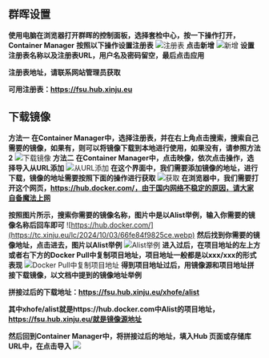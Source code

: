 ## 群晖设置
**使用电脑在浏览器打开群晖的控制面板，选择套检中心，按一下操作打开，Container Manager**
**按照以下操作设置注册表**
![注册表](https://tc.xinju.eu/lc/2024/10/02/66fc56872592d.webp)
**点击新增**
![新增](https://tc.xinju.eu/lc/2024/10/02/66fc587b4d991.webp)
**设置注册表名称以及注册表URL，用户名及密码留空，最后点击应用**

**注册表地址，请联系网站管理员获取**

**可用注册表：https://fsu.hub.xinju.eu**

## 下载镜像
**方法一**
**在Container Manager中，选择注册表，并在右上角点击搜索，搜索自己需要的镜像，如果有，则可以将镜像下载到本地进行使用，如果没有，请参照方法2**
![下载镜像](https://tc.xinju.eu/lc/2024/10/03/66fe81feca272.webp)
**方法二**
**在Container Manager中，点击映像，依次点击操作，选择导入从URL添加**
![从URL添加](https://tc.xinju.eu/lc/2024/10/03/66fe82df97f24.webp)
**在这个界面中，我们需要添加镜像的地址，进行下载，镜像的地址需要按照下面的操作进行获取**
![获取](https://tc.xinju.eu/lc/2024/10/03/66fe835245256.webp)
**在浏览器中，我们需要打开这个网页，https://hub.docker.com/，由于国内网络不稳定的原因，请大家自备魔法上网**

**按照图片所示，搜索你需要的镜像名称，图片中是以Alist举例，输入你需要的镜像名称后回车即可**
![https://hub.docker.com/](https://tc.xinju.eu/lc/2024/10/03/66fe84f9825ce.webp)
**然后找到你需要的镜像地址，点击进去，图片以Alist举例**
![Alist举例](https://tc.xinju.eu/lc/2024/10/03/66fe85a00c660.webp)
**进入过后，在项目地址的左上方或者右下方的Docker Pull中复制项目地址，项目地址一般都是以xxx/xxx的形式表现**
![Docker Pull中复制项目地址](https://tc.xinju.eu/lc/2024/10/03/66fe86314720f.webp)
**得到项目地址过后，用镜像源和项目地址拼接下载镜像，以文档中提到的镜像地址举例**

**拼接过后的下载地址：https://fsu.hub.xinju.eu/xhofe/alist**

**其中xhofe/alist就是https://hub.docker.com中Alist的项目地址，https://fsu.hub.xinju.eu/就是镜像源地址**

**然后回到Container Manager中，将拼接过后的地址，填入Hub 页面或存储库 URL中，在点击导入**
![](https://tc.xinju.eu/lc/2024/10/03/66fe835245256.webp)

<!-- ##{"script":"<script src='https://blog.meekdai.com/Gmeek/plugins/GmeekTOC.js'></script>"}## -->


